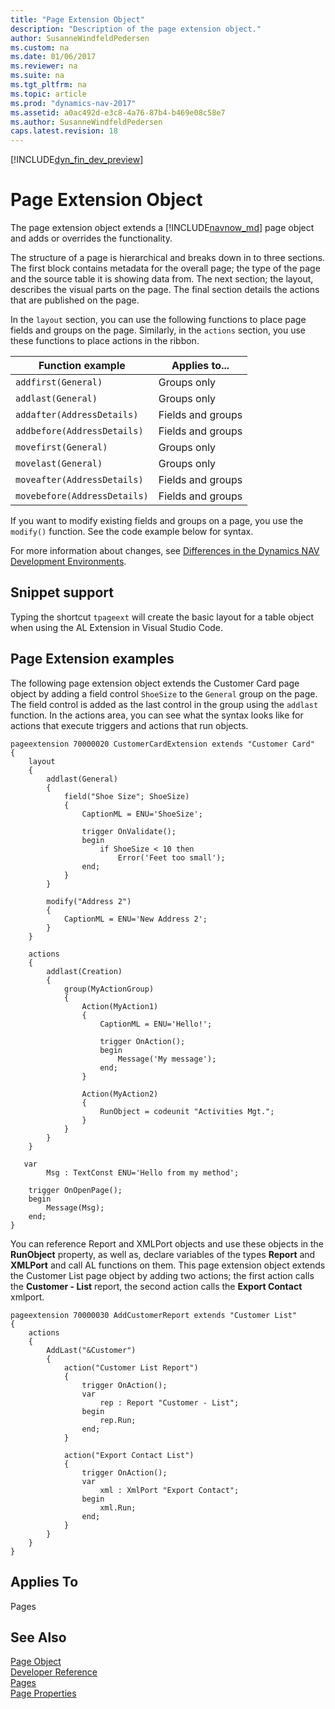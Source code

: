 ```yaml
---
title: "Page Extension Object"
description: "Description of the page extension object."
author: SusanneWindfeldPedersen
ms.custom: na
ms.date: 01/06/2017
ms.reviewer: na
ms.suite: na
ms.tgt_pltfrm: na
ms.topic: article
ms.prod: "dynamics-nav-2017"
ms.assetid: a0ac492d-e3c8-4a76-87b4-b469e08c58e7
ms.author: SusanneWindfeldPedersen
caps.latest.revision: 18
---
```

[!INCLUDE[dyn_fin_dev_preview](../dynamics-nav/includes/newdev_dev_preview.md)]

# Page Extension Object
The page extension object extends a [!INCLUDE[navnow_md](includes/navnow_md.md)] page object and adds or overrides the functionality.

The structure of a page is hierarchical and breaks down in to three sections. The first block contains metadata for the overall page; the type of the page and the source table it is showing data from. The next section; the layout, describes the visual parts on the page. The final section details the actions that are published on the page.

In the ```layout``` section, you can use the following functions to place page fields and groups on the page. Similarly, in the ```actions``` section, you use these functions to place actions in the ribbon.   

|Function example|Applies to...|
|--------|-------------|
|```addfirst(General)```|Groups only|
|```addlast(General)```|Groups only|
|```addafter(AddressDetails)```|Fields and groups|
|```addbefore(AddressDetails)```|Fields and groups|
|```movefirst(General)```|Groups only|
|```movelast(General)```|Groups only|
|```moveafter(AddressDetails)```|Fields and groups|
|```movebefore(AddressDetails)```|Fields and groups|

If you want to modify existing fields and groups on a page, you use the ```modify()``` function. See the code example below for syntax.

For more information about changes, see [Differences in the Dynamics NAV Development Environments](devenv-differences.md).

## Snippet support
Typing the shortcut ```tpageext``` will create the basic layout for a table object when using the AL Extension in Visual Studio Code.

## Page Extension examples
The following page extension object extends the Customer Card page object by adding a field control ```ShoeSize``` to the ```General``` group on the page. The field control is added as the last control in the group using the ```addlast``` function. In the actions area, you can see what the syntax looks like for actions that execute triggers and actions that run objects.

```
pageextension 70000020 CustomerCardExtension extends "Customer Card"
{
    layout
    {
        addlast(General)
        {
            field("Shoe Size"; ShoeSize)
            {
                CaptionML = ENU='ShoeSize';

                trigger OnValidate();
                begin
                    if ShoeSize < 10 then
                        Error('Feet too small');
                end;
            }
        }

        modify("Address 2")
        {
            CaptionML = ENU='New Address 2';
        }
    }

    actions
    {
        addlast(Creation)
        {
            group(MyActionGroup)
            {
                Action(MyAction1)
                {
                    CaptionML = ENU='Hello!';

                    trigger OnAction();
                    begin
                        Message('My message');
                    end;
                }

                Action(MyAction2)
                {
                    RunObject = codeunit "Activities Mgt.";
                }
            }
        }
    }

   var
        Msg : TextConst ENU='Hello from my method';

    trigger OnOpenPage();
    begin
        Message(Msg);
    end;
}
```

You can reference Report and XMLPort objects and use these objects in the **RunObject** property, as well as, declare variables of the types **Report** and **XMLPort** and call AL functions on them. This page extension object extends the Customer List page object by adding two actions; the first action calls the **Customer - List** report, the second action calls the **Export Contact** xmlport.

```
pageextension 70000030 AddCustomerReport extends "Customer List"
{
    actions
    {
        AddLast("&Customer")
        {
            action("Customer List Report")
            {
                trigger OnAction();
                var
                    rep : Report "Customer - List";
                begin
                    rep.Run;
                end;
            }

            action("Export Contact List")
            {
                trigger OnAction();
                var
                    xml : XmlPort "Export Contact";
                begin
                    xml.Run;
                end;
            }
        }
    }
}
```

## Applies To  
Pages  

## See Also  
[Page Object](devenv-page-object.md)  
[Developer Reference](devenv-reference-overview.md)  
[Pages](Pages.md)   
[Page Properties](page-properties.md)
